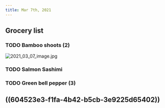 ```yaml
---
title: Mar 7th, 2021
---
```


## Grocery list
### TODO Bamboo shoots (2)
![2021_03_07_image.jpg](https://cdn.logseq.com/%2F2ced21d5-4613-4500-9c50-ea987679aac555b65a00-cc1b-43b2-b1c5-ed98a27f56a22021_03_07_image.jpg?Expires=4768737522&Signature=okMR3kxMvJfJSWUEEAoE8IxPqfO~Y3cEheJmYFAo2XIBoMk9qsTNY4imdakkPzgXogLoZldDv3gDmCHwMg4YNTt2g7HHIMRBncz7KIGPUS8-HP0Ehz21O8kcNoLdAy75~EVHH76QL6Vy7FgiANyfMFpFLwuBJrrr2tq53zYR1eyOv6c6cwOPRyzEIdUfNYXVATN1SCWR3CNU0-a0mPzIX2p9tdvOowF7FSOL~19~emzlbKolJn7gwUDFqV8Lcmv4OpOpdY8COX1x1r2bUVWQbQQmuonm6Marpa0P6hHYDJVwLqlkFQdUU6CBKvJzTNlZbz1pkUN36eza8CZ9~T254Q__&Key-Pair-Id=APKAJE5CCD6X7MP6PTEA)
### TODO Salmon Sashimi
### TODO Green bell pepper (3)
## ((604523e3-f1fa-4b42-b5cb-3e9225d65402))
##
